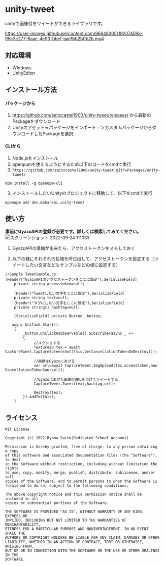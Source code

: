 # unity-tweet
unityで画像付きツイートができるライブラリです。   

https://user-images.githubusercontent.com/96648305/192074593-95e3c277-6aac-4e93-bbef-aae1bb2b0b2b.mp4  

## 対応環境
* WIndows
* UnityEditor  

## インストール方法

#### パッケージから
1. https://github.com/saitocastel1900/unity-tweet/releases/ から最新のPackageをダウンロード  
2. Unityのアセット=>パッケージをインポート＝＞カスタムパッケージからダウンロードしたPackageを選択

#### CLIから
1. Node.jsをインストール  
2. openpumを使えるようにするため以下のコードをcmdで実行
3. ```https://github.com/saitocastel1900/unity-tweet.git?=Packages/unity-tweet/```

```
npm install -g openupm-cli
```
3. インストールしたいUnityのプロジェクトに移動して、以下をcmdで実行
```
openupm add dev.makaroni.unity-tweet
```

## 使い方
**事前にGyazoAPIの登録が必要です。詳しくは検索してみてください。**  
![スクリーンショット 2022-09-24 111033](https://user-images.githubusercontent.com/96648305/192075714-b03f288a-6565-493a-b45b-41bd4cf54dd8.png)  

1. GyazoAPIの準備が出来たら、アクセストークンをメモしておく

2. 以下の様にそれぞれの処理を呼び出して、アクセストークンを設定する（ツイートしたい文言などもサンプルなどの様に設定する）
```
//Sample TweetSample.cs
[Header("GyazoAPIのアクセストークンをここに設定"),SerializeField]
    private string accesstoken=null;
    
    [Header("Tweetしたい文字をここに設定"),SerializeField]
    private string text=null;
    [Header("タグにしたい文字をここに設定"),SerializeField]
    private string[] hashtag=null;

    [SerializeField] private Button _button;

   async UniTask Start()
    {
        _button.OnClickAsObservable().Subscribe(async _ =>
        {
             //スクショする
             Texture2D tex = await CaptureTweet.CaptureScreenshot(this.GetCancellationTokenOnDestroy());
             
             //画像をGyazoにあげる
             var url=await CaptureTweet.ImgUpload(tex,accesstoken,new CancellationTokenSource()); 
             
             //Gyazoにあげた画像のURLをつけてツイートする
             CaptureTweet.Tweet(text,hashtag,url);
             
             Destroy(tex);
        }).AddTo(this);
    }
```

## ライセンス

```
MIT License

Copyright (c) 2022 Ryoma Saito(Dedicated School Account)

Permission is hereby granted, free of charge, to any person obtaining a copy
of this software and associated documentation files (the "Software"), to deal
in the Software without restriction, including without limitation the rights
to use, copy, modify, merge, publish, distribute, sublicense, and/or sell
copies of the Software, and to permit persons to whom the Software is
furnished to do so, subject to the following conditions:

The above copyright notice and this permission notice shall be included in all
copies or substantial portions of the Software.

THE SOFTWARE IS PROVIDED "AS IS", WITHOUT WARRANTY OF ANY KIND, EXPRESS OR
IMPLIED, INCLUDING BUT NOT LIMITED TO THE WARRANTIES OF MERCHANTABILITY,
FITNESS FOR A PARTICULAR PURPOSE AND NONINFRINGEMENT. IN NO EVENT SHALL THE
AUTHORS OR COPYRIGHT HOLDERS BE LIABLE FOR ANY CLAIM, DAMAGES OR OTHER
LIABILITY, WHETHER IN AN ACTION OF CONTRACT, TORT OR OTHERWISE, ARISING FROM,
OUT OF OR IN CONNECTION WITH THE SOFTWARE OR THE USE OR OTHER DEALINGS IN THE
SOFTWARE.
```
